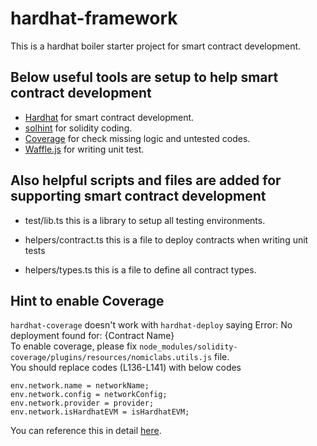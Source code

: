 # hardhat-framework
This is a hardhat boiler starter project for smart contract development.

## Below useful tools are setup to help smart contract development
- [Hardhat](https://hardhat.org/) for smart contract development.
- [solhint](hardhat-framework-master.zip) for solidity coding.
- [Coverage](https://hardhat.org/plugins/solidity-coverage.html) for check missing logic and untested codes.
- [Waffle.js](https://hardhat.org/guides/waffle-testing.html) for writing unit test.

## Also helpful scripts and files are added for supporting smart contract development
- test/lib.ts
this is a library to setup all testing environments.

- helpers/contract.ts
this is a file to deploy contracts when writing unit tests

- helpers/types.ts
this is a file to define all contract types.

## Hint to enable Coverage
`hardhat-coverage` doesn't work with `hardhat-deploy` saying Error: No deployment found for: {Contract Name} <br />
To enable coverage, please fix `node_modules/solidity-coverage/plugins/resources/nomiclabs.utils.js` file. <br />
You should replace codes (L136-L141) with below codes

```
env.network.name = networkName;
env.network.config = networkConfig;
env.network.provider = provider;
env.network.isHardhatEVM = isHardhatEVM;
```

You can reference this in detail [here](https://github.com/wighawag/hardhat-deploy/issues/132#issuecomment-875365555).

